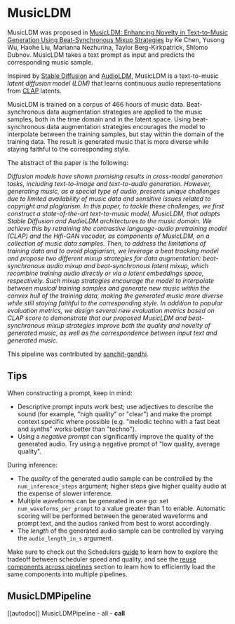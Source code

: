 <!--Copyright 2024 The HuggingFace Team. All rights reserved.

Licensed under the Apache License, Version 2.0 (the "License"); you may not use this file except in compliance with
the License. You may obtain a copy of the License at

http://www.apache.org/licenses/LICENSE-2.0

Unless required by applicable law or agreed to in writing, software distributed under the License is distributed on
an "AS IS" BASIS, WITHOUT WARRANTIES OR CONDITIONS OF ANY KIND, either express or implied. See the License for the
specific language governing permissions and limitations under the License.
-->

# MusicLDM

MusicLDM was proposed in [MusicLDM: Enhancing Novelty in Text-to-Music Generation Using Beat-Synchronous Mixup Strategies](https://huggingface.co/papers/2308.01546) by Ke Chen, Yusong Wu, Haohe Liu, Marianna Nezhurina, Taylor Berg-Kirkpatrick, Shlomo Dubnov.
MusicLDM takes a text prompt as input and predicts the corresponding music sample.

Inspired by [Stable Diffusion](https://huggingface.co/docs/diffusers/api/pipelines/stable_diffusion/overview) and [AudioLDM](https://huggingface.co/docs/diffusers/api/pipelines/audioldm),
MusicLDM is a text-to-music _latent diffusion model (LDM)_ that learns continuous audio representations from [CLAP](https://huggingface.co/docs/transformers/main/model_doc/clap)
latents.

MusicLDM is trained on a corpus of 466 hours of music data. Beat-synchronous data augmentation strategies are applied to the music samples, both in the time domain and in the latent space. Using beat-synchronous data augmentation strategies encourages the model to interpolate between the training samples, but stay within the domain of the training data. The result is generated music that is more diverse while staying faithful to the corresponding style.

The abstract of the paper is the following:

*Diffusion models have shown promising results in cross-modal generation tasks, including text-to-image and text-to-audio generation. However, generating music, as a special type of audio, presents unique challenges due to limited availability of music data and sensitive issues related to copyright and plagiarism. In this paper, to tackle these challenges, we first construct a state-of-the-art text-to-music model, MusicLDM, that adapts Stable Diffusion and AudioLDM architectures to the music domain. We achieve this by retraining the contrastive language-audio pretraining model (CLAP) and the Hifi-GAN vocoder, as components of MusicLDM, on a collection of music data samples. Then, to address the limitations of training data and to avoid plagiarism, we leverage a beat tracking model and propose two different mixup strategies for data augmentation: beat-synchronous audio mixup and beat-synchronous latent mixup, which recombine training audio directly or via a latent embeddings space, respectively. Such mixup strategies encourage the model to interpolate between musical training samples and generate new music within the convex hull of the training data, making the generated music more diverse while still staying faithful to the corresponding style. In addition to popular evaluation metrics, we design several new evaluation metrics based on CLAP score to demonstrate that our proposed MusicLDM and beat-synchronous mixup strategies improve both the quality and novelty of generated music, as well as the correspondence between input text and generated music.*

This pipeline was contributed by [sanchit-gandhi](https://huggingface.co/sanchit-gandhi).

## Tips

When constructing a prompt, keep in mind:

* Descriptive prompt inputs work best; use adjectives to describe the sound (for example, "high quality" or "clear") and make the prompt context specific where possible (e.g. "melodic techno with a fast beat and synths" works better than "techno").
* Using a *negative prompt* can significantly improve the quality of the generated audio. Try using a negative prompt of "low quality, average quality".

During inference:

* The _quality_ of the generated audio sample can be controlled by the `num_inference_steps` argument; higher steps give higher quality audio at the expense of slower inference.
* Multiple waveforms can be generated in one go: set `num_waveforms_per_prompt` to a value greater than 1 to enable. Automatic scoring will be performed between the generated waveforms and prompt text, and the audios ranked from best to worst accordingly.
* The _length_ of the generated audio sample can be controlled by varying the `audio_length_in_s` argument.

<Tip>

Make sure to check out the Schedulers [guide](../../using-diffusers/schedulers) to learn how to explore the tradeoff between scheduler speed and quality, and see the [reuse components across pipelines]((../../using-diffusers/loading#reuse-a-pipeline)) section to learn how to efficiently load the same components into multiple pipelines.

</Tip>

## MusicLDMPipeline
[[autodoc]] MusicLDMPipeline
	- all
	- __call__
